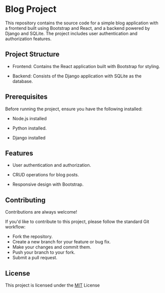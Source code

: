 
# Blog Project

This repository contains the source code for a simple blog application with a frontend built using Bootstrap and React, and a backend powered by Django and SQLite. The project includes user authentication and authorization features.
## Project Structure
- Frontend: Contains the React application built with Bootstrap for styling.

- Backend: Consists of the Django application with SQLite as the database.

## Prerequisites

Before running the project, ensure you have the following installed:

- Node.js installed

- Python installed.

- Django installed
## Features

- User authentication and authorization.

- CRUD operations for blog posts.

- Responsive design with Bootstrap.
## Contributing

Contributions are always welcome!

If you'd like to contribute to this project, please follow the standard Git workflow:

- Fork the repository.
- Create a new branch for your feature or bug fix.
- Make your changes and commit them.
- Push your branch to your fork.
- Submit a pull request.

## License

This project is licensed under the [MIT](https://choosealicense.com/licenses/mit/) License

